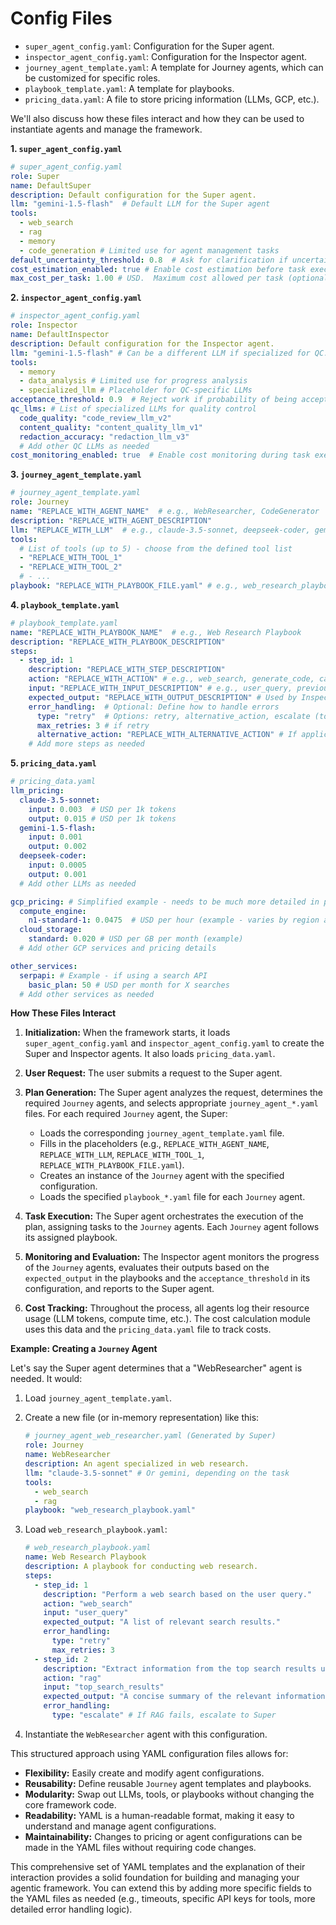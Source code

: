 # Config Files

*   `super_agent_config.yaml`: Configuration for the Super agent.
*   `inspector_agent_config.yaml`: Configuration for the Inspector agent.
*   `journey_agent_template.yaml`: A template for Journey agents, which can be customized for specific roles.
*   `playbook_template.yaml`: A template for playbooks.
*   `pricing_data.yaml`: A file to store pricing information (LLMs, GCP, etc.).

We'll also discuss how these files interact and how they can be used to instantiate agents and manage the framework.

**1. `super_agent_config.yaml`**

```yaml
# super_agent_config.yaml
role: Super
name: DefaultSuper
description: Default configuration for the Super agent.
llm: "gemini-1.5-flash"  # Default LLM for the Super agent
tools:
  - web_search
  - rag
  - memory
  - code_generation # Limited use for agent management tasks
default_uncertainty_threshold: 0.8  # Ask for clarification if uncertainty is above 80%
cost_estimation_enabled: true # Enable cost estimation before task execution
max_cost_per_task: 1.00 # USD.  Maximum cost allowed per task (optional).
```

**2. `inspector_agent_config.yaml`**

```yaml
# inspector_agent_config.yaml
role: Inspector
name: DefaultInspector
description: Default configuration for the Inspector agent.
llm: "gemini-1.5-flash" # Can be a different LLM if specialized for QC.
tools:
  - memory
  - data_analysis # Limited use for progress analysis
  - specialized_llm # Placeholder for QC-specific LLMs
acceptance_threshold: 0.9  # Reject work if probability of being acceptable is below 90%
qc_llms: # List of specialized LLMs for quality control
  code_quality: "code_review_llm_v2"
  content_quality: "content_quality_llm_v1"
  redaction_accuracy: "redaction_llm_v3"
  # Add other QC LLMs as needed
cost_monitoring_enabled: true  # Enable cost monitoring during task execution
```

**3. `journey_agent_template.yaml`**

```yaml
# journey_agent_template.yaml
role: Journey
name: "REPLACE_WITH_AGENT_NAME"  # e.g., WebResearcher, CodeGenerator
description: "REPLACE_WITH_AGENT_DESCRIPTION"
llm: "REPLACE_WITH_LLM"  # e.g., claude-3.5-sonnet, deepseek-coder, gemini-1.5-flash
tools:
  # List of tools (up to 5) - choose from the defined tool list
  - "REPLACE_WITH_TOOL_1" 
  - "REPLACE_WITH_TOOL_2"
  # - ...
playbook: "REPLACE_WITH_PLAYBOOK_FILE.yaml" # e.g., web_research_playbook.yaml
```

**4. `playbook_template.yaml`**

```yaml
# playbook_template.yaml
name: "REPLACE_WITH_PLAYBOOK_NAME"  # e.g., Web Research Playbook
description: "REPLACE_WITH_PLAYBOOK_DESCRIPTION"
steps:
  - step_id: 1
    description: "REPLACE_WITH_STEP_DESCRIPTION"
    action: "REPLACE_WITH_ACTION" # e.g., web_search, generate_code, call_api
    input: "REPLACE_WITH_INPUT_DESCRIPTION" # e.g., user_query, previous_step_output
    expected_output: "REPLACE_WITH_OUTPUT_DESCRIPTION" # Used by Inspector for QC
    error_handling:  # Optional: Define how to handle errors
      type: "retry"  # Options: retry, alternative_action, escalate (to Super)
      max_retries: 3 # if retry
      alternative_action: "REPLACE_WITH_ALTERNATIVE_ACTION" # If applicable
    # Add more steps as needed
```

**5. `pricing_data.yaml`**

```yaml
# pricing_data.yaml
llm_pricing:
  claude-3.5-sonnet:
    input: 0.003  # USD per 1k tokens
    output: 0.015 # USD per 1k tokens
  gemini-1.5-flash:
    input: 0.001
    output: 0.002
  deepseek-coder:
    input: 0.0005
    output: 0.001
  # Add other LLMs as needed

gcp_pricing: # Simplified example - needs to be much more detailed in practice
  compute_engine:
    n1-standard-1: 0.0475  # USD per hour (example - varies by region and commitment)
  cloud_storage:
    standard: 0.020 # USD per GB per month (example)
  # Add other GCP services and pricing details

other_services:
  serpapi: # Example - if using a search API
    basic_plan: 50 # USD per month for X searches
  # Add other services as needed
```

**How These Files Interact**

1.  **Initialization:** When the framework starts, it loads `super_agent_config.yaml` and `inspector_agent_config.yaml` to create the Super and Inspector agents. It also loads `pricing_data.yaml`.

2.  **User Request:** The user submits a request to the Super agent.

3.  **Plan Generation:** The Super agent analyzes the request, determines the required `Journey` agents, and selects appropriate `journey_agent_*.yaml` files. For each required `Journey` agent, the Super:
    *   Loads the corresponding `journey_agent_template.yaml` file.
    *   Fills in the placeholders (e.g., `REPLACE_WITH_AGENT_NAME`, `REPLACE_WITH_LLM`, `REPLACE_WITH_TOOL_1`, `REPLACE_WITH_PLAYBOOK_FILE.yaml`).
    *   Creates an instance of the `Journey` agent with the specified configuration.
    *   Loads the specified `playbook_*.yaml` file for each `Journey` agent.

4.  **Task Execution:** The Super agent orchestrates the execution of the plan, assigning tasks to the `Journey` agents. Each `Journey` agent follows its assigned playbook.

5.  **Monitoring and Evaluation:** The Inspector agent monitors the progress of the `Journey` agents, evaluates their outputs based on the `expected_output` in the playbooks and the `acceptance_threshold` in its configuration, and reports to the Super agent.

6.  **Cost Tracking:** Throughout the process, all agents log their resource usage (LLM tokens, compute time, etc.). The cost calculation module uses this data and the `pricing_data.yaml` file to track costs.

**Example: Creating a `Journey` Agent**

Let's say the Super agent determines that a "WebResearcher" agent is needed. It would:

1.  Load `journey_agent_template.yaml`.
2.  Create a new file (or in-memory representation) like this:

    ```yaml
    # journey_agent_web_researcher.yaml (Generated by Super)
    role: Journey
    name: WebResearcher
    description: An agent specialized in web research.
    llm: "claude-3.5-sonnet" # Or gemini, depending on the task
    tools:
      - web_search
      - rag
    playbook: "web_research_playbook.yaml"
    ```

3.  Load `web_research_playbook.yaml`:

    ```yaml
    # web_research_playbook.yaml
    name: Web Research Playbook
    description: A playbook for conducting web research.
    steps:
      - step_id: 1
        description: "Perform a web search based on the user query."
        action: "web_search"
        input: "user_query"
        expected_output: "A list of relevant search results."
        error_handling:
          type: "retry"
          max_retries: 3
      - step_id: 2
        description: "Extract information from the top search results using RAG."
        action: "rag"
        input: "top_search_results"
        expected_output: "A concise summary of the relevant information."
        error_handling:
          type: "escalate" # If RAG fails, escalate to Super
    ```

4.  Instantiate the `WebResearcher` agent with this configuration.

This structured approach using YAML configuration files allows for:

*   **Flexibility:** Easily create and modify agent configurations.
*   **Reusability:**  Define reusable `Journey` agent templates and playbooks.
*   **Modularity:**  Swap out LLMs, tools, or playbooks without changing the core framework code.
*   **Readability:** YAML is a human-readable format, making it easy to understand and manage agent configurations.
*   **Maintainability:** Changes to pricing or agent configurations can be made in the YAML files without requiring code changes.

This comprehensive set of YAML templates and the explanation of their interaction provides a solid foundation for building and managing your agentic framework. You can extend this by adding more specific fields to the YAML files as needed (e.g., timeouts, specific API keys for tools, more detailed error handling logic).
